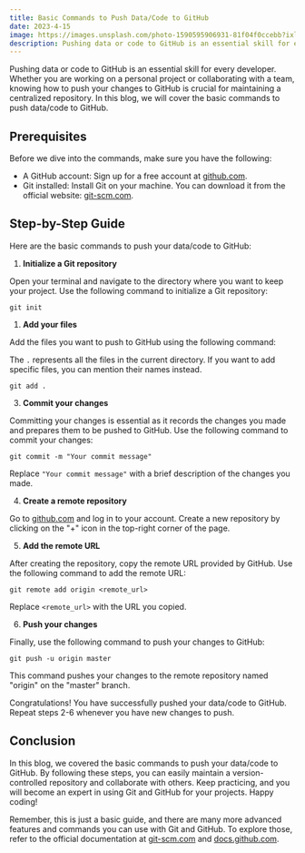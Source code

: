 ```yaml
---
title: Basic Commands to Push Data/Code to GitHub
date: 2023-4-15
image: https://images.unsplash.com/photo-1590595906931-81f04f0ccebb?ixlib=rb-4.0.3&ixid=M3wxMjA3fDB8MHxwaG90by1wYWdlfHx8fGVufDB8fHx8fA%3D%3D&auto=format&fit=crop&w=870&q=80
description: Pushing data or code to GitHub is an essential skill for every developer. Whether you are working on a personal 
---
```


Pushing data or code to GitHub is an essential skill for every developer. Whether you are working on a personal project or collaborating with a team, knowing how to push your changes to GitHub is crucial for maintaining a centralized repository. In this blog, we will cover the basic commands to push data/code to GitHub.

## Prerequisites

Before we dive into the commands, make sure you have the following:

- A GitHub account: Sign up for a free account at [github.com](https://github.com).
- Git installed: Install Git on your machine. You can download it from the official website: [git-scm.com](https://git-scm.com).

## Step-by-Step Guide

Here are the basic commands to push your data/code to GitHub:

1. **Initialize a Git repository**

Open your terminal and navigate to the directory where you want to keep your project. Use the following command to initialize a Git repository:
```
git init
```


1. **Add your files**

Add the files you want to push to GitHub using the following command:


The `.` represents all the files in the current directory. If you want to add specific files, you can mention their names instead.
```
git add .
```

3. **Commit your changes**

Committing your changes is essential as it records the changes you made and prepares them to be pushed to GitHub. Use the following command to commit your changes:
```
git commit -m "Your commit message"
```


Replace `"Your commit message"` with a brief description of the changes you made.


4. **Create a remote repository**

Go to [github.com](https://github.com) and log in to your account. Create a new repository by clicking on the "+" icon in the top-right corner of the page.

5. **Add the remote URL**

After creating the repository, copy the remote URL provided by GitHub. Use the following command to add the remote URL:
```
git remote add origin <remote_url>
```
Replace `<remote_url>` with the URL you copied.

6. **Push your changes**

Finally, use the following command to push your changes to GitHub:

```
git push -u origin master
```


This command pushes your changes to the remote repository named "origin" on the "master" branch.

Congratulations! You have successfully pushed your data/code to GitHub. Repeat steps 2-6 whenever you have new changes to push.

## Conclusion

In this blog, we covered the basic commands to push your data/code to GitHub. By following these steps, you can easily maintain a version-controlled repository and collaborate with others. Keep practicing, and you will become an expert in using Git and GitHub for your projects. Happy coding!

Remember, this is just a basic guide, and there are many more advanced features and commands you can use with Git and GitHub. To explore those, refer to the official documentation at [git-scm.com](https://git-scm.com) and [docs.github.com](https://docs.github.com).


